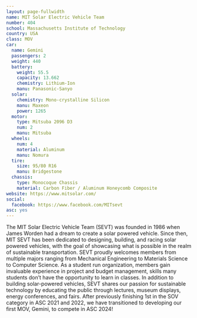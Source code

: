 ```yaml
---
layout: page-fullwidth
name: MIT Solar Electric Vehicle Team 
number: 404
school: Massachusetts Institute of Technology
country: USA
class: MOV
car: 
  name: Gemini
  passengers: 2
  weight: 440
  battery: 
    weight: 55.5
    capacity: 13.662
    chemistry: Lithium-Ion
    manu: Panasonic-Sanyo
  solar: 
    chemistry: Mono-crystalline Silicon
    manu: Maxeon
    power: 1265
  motor: 
    type: Mitsuba 2096 D3
    num: 2
    manu: Mitsuba
  wheels: 
    num: 4
    material: Aluminum
    manu: Nomura
  tire:
    size: 95/80 R16
    manu: Bridgestone
  chassis: 
    type: Monocoque Chassis
    material: Carbon Fiber / Aluminum Honeycomb Composite
website: https://www.mitsolar.com/
social: 
  facebook: https://www.facebook.com/MITsevt
asc: yes
---
```

The MIT Solar Electric Vehicle Team (SEVT) was founded in 1986 when James Worden had a dream to create a solar powered vehicle. Since then, MIT SEVT has been dedicated to designing, building, and racing solar powered vehicles, with the goal of showcasing what is possible in the realm of sustainable transportation. SEVT proudly welcomes members from multiple majors ranging from Mechanical Engineering to Materials Science to Computer Science. As a student run organization, members gain invaluable experience in project and budget management, skills many students don’t have the opportunity to learn in classes. In addition to building solar-powered vehicles, SEVT shares our passion for sustainable technology by educating the public through lectures, museum displays, energy conferences, and fairs. After previously finishing 1st in the SOV category in ASC 2021 and 2022, we have transitioned to developing our first MOV, Gemini, to compete in ASC 2024!